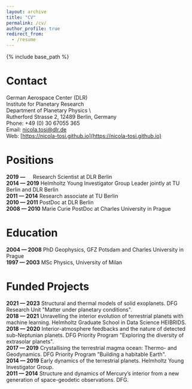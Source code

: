 ```yaml
---
layout: archive
title: "CV"
permalink: /cv/
author_profile: true
redirect_from:
  - /resume
---
```


{% include base_path %}

Contact
======
German Aerospace Center (DLR) \
Institute for Planetary Research \
Department of Planetary Physics \    
Rutherford Strasse 2, 12489 Berlin, Germany \
Phone: +49 (0) 30 67055 365 \
Email: <nicola.tosi@dlr.de> \
Web: [https://nicola-tosi.github.io](https://nicola-tosi.github.io)

Positions
======
**2019 — &nbsp;&nbsp;&nbsp;&nbsp;**  Research Scientist at DLR Berlin \
**2014 — 2019**  Helmholtz Young Investigator Group Leader jointly at TU Berlin and DLR Berlin \
**2011 — 2014**  Research associate at TU Berlin \
**2010 — 2011**  PostDoc at DLR Berlin \
**2008 — 2010**  Marie Curie PostDoc at Charles University in Prague

Education
======
**2004 — 2008**  PhD Geophysics, GFZ Potsdam and Charles University in Prague \
**1997 — 2003**  MSc Physics, University of Milan

Funded Projects
======
**2021 — 2023** Structural and thermal models of solid exoplanets. DFG Research Unit "Matter under planetary conditions". \
**2018 — 2021** Unravelling the interior evolution of terrestrial planets with machine learning. Helmholtz Graduate School in Data Science HEIBRIDS. \
**2018 — 2020** Interior-atmosphere feedbacks and the nature of detected sub-Neptunian planets. DFG Priority Program "Exploring the diversity of extrasolar planets". \
**2017 — 2019** Crystallising the terrestrial magma ocean: Thermo- and Geodynamics. DFG Priority Program "Building a habitable Earth". \
**2014 — 2019** Early dynamics of the terrestrial planets. Helmholtz Young Investigator Group. \
**2011 — 2014** Structure and dynamics of Mercury’s interior from a new generation of space-geodetic observations. DFG. 
